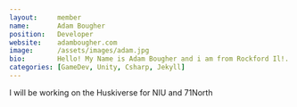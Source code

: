 ```yaml
---
layout:     member
name:       Adam Bougher
position:   Developer
website:    adambougher.com
image:      /assets/images/adam.jpg
bio:        Hello! My Name is Adam Bougher and i am from Rockford Il!. I Have been working at 71 north since February 2024! I am 25 years old and i like to play TTRPG's and Make 
categories: [GameDev, Unity, Csharp, Jekyll]
---
```

I will be working on the Huskiverse for NIU and 71North
